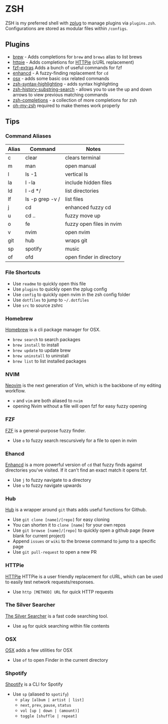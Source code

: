 # ZSH

ZSH is my preferred shell with [zplug](https://zplug.sh/) to manage plugins via `plugins.zsh`. Configurations are stored as modular files within `/configs`.

## Plugins
* [brew](https://github.com/robbyrussell/oh-my-zsh/wiki/Plugins#brew) - Adds completions for `brew` and `brews` alias to list brews
* [httpie](https://github.com/robbyrussell/oh-my-zsh/wiki/Plugins#httpie) - Adds completions for [HTTPie](https://github.com/jkbrzt/httpie) (cURL replacement)
* [fzf-extras](https://github.com/atweiden/fzf-extras) Adds a bunch of useful commands for fzf
* [enhancd](https://github.com/b4b4r07/enhancd) - A fuzzy-finding replacement for `cd`
* [osx](https://github.com/robbyrussell/oh-my-zsh/wiki/Plugins#osx) - adds some basic osx related commands
* [zsh-syntax-highlighting](https://github.com/zsh-users/zsh-syntax-highlighting) - adds syntax highlighting
* [zsh-history-substring-search](https://github.com/zsh-users/zsh-history-substring-search) - allows you to use the up and down arrows to view previous matching commands
* [zsh-completions](https://github.com/zsh-users/zsh-completions) - a collection of more completions for zsh
* [oh-my-zsh](https://github.com/robbyrussell/oh-my-zsh) required to make themes work properly

## Tips

### Command Aliases
| Alias | Command						| Notes											|
| ----- | ----------------- | ------------------------- |
| c     | clear						  | clears terminal						|
| m     | man								| open manual								|
| l     | ls -1						  | vertical ls								|
| la    | l -la							| include hidden files			|
| ld		| l -d */						| list directories					|
| lf		| ls -p	grep -v /		| list files								|
| j			|	cd								|	enhanced fuzzy cd					|
| u			| cd ..							| fuzzy move up							|
| o			| fe								| fuzzy open files in nvim	|
| v     | nvim							| open nvim									|
| git   | hub								| wraps git									|
| sp    | spotify						| music											|
| of    | ofd								| open finder in directory	|

### File Shortcuts
* Use `readme` to quickly open this file
* Use `plugins` to quickly open the zplug config
* Use `config` to quickly open nvim in the zsh config folder
* Use `dotfiles` to jump to `~/.dotfiles`
* Use `src` to source zshrc

### Homebrew
[Homebrew](http://brew.sh/) is a cli package manager for OSX.

* `brew search` to search packages
* `brew install` to install
* `brew update` to update brew
* `brew uninstall` to uninstall
* `brew list` to list installed packages

### NVIM
[Neovim](https://github.com/neovim/neovim) is the next generation of Vim, which is the backbone of my editing workflow.

* `v` and `vim` are both aliased to `nvim`
* opening Nvim without a file will open fzf for easy fuzzy opening

### FZF
[FZF](https://github.com/junegunn/fzf) is a general-purpose fuzzy finder.

* Use `o` to fuzzy search rescursively for a file to open in nvim

### Ehancd
[Enhancd](https://github.com/b4b4r07/enhancd) is a more powerful version of `cd` that fuzzy finds against directories you've visited. If it can't find an exact match it opens fzf.

* Use `j` to fuzzy navigate to a directory
* Use `u` to fuzzy navigate upwards

### Hub
[Hub](https://hub.github.com/) is a wrapper around `git` thats adds useful functions for Github.

* Use `git clone [name]/[repo]` for easy cloning
* You can shorten it to `clone [name]` for your own repos
* Use `git browse [name]/[repo]` to quickly open a github page (leave blank for current project)
* Append `issues` or `wiki` to the browse command to jump to a specific page
* Use `git pull-request` to open a new PR

### HTTPie
[HTTPie](https://github.com/jkbrzt/httpie) HTTPie is a user friendly replacement for cURL, which can be used to easily test network requests/responses.

* Use `http [METHOD] URL` for quick HTTP requests

### The Silver Searcher
[The Silver Searcher](https://github.com/ggreer/the_silver_searcher) is a fast code searching tool.

* Use `ag` for quick searching within file contents

### OSX
[OSX](https://github.com/robbyrussell/oh-my-zsh/wiki/Plugins#osx) adds a few utilities for OSX

* Use `of` to open Finder in the current directory

### Shpotify
[Shpotify](https://github.com/hnarayanan/shpotify) is a CLI for Spotify

* Use `sp` (aliased to `spotify`)
	* `play [album | artist | list]`
	* `next`, `prev`, `pause`, `status`
	* `vol [up | down | (amount)]`
	* `toggle [shuffle | repeat]`
